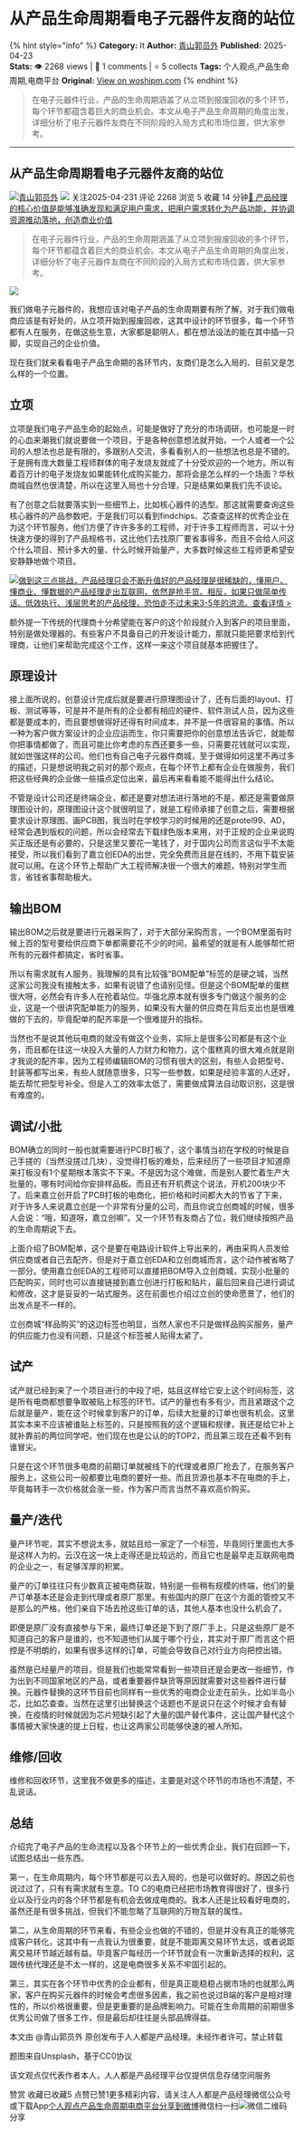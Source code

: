 # 从产品生命周期看电子元器件友商的站位
{% hint style="info" %}
**Category:** It
**Author:** [青山郭员外](https://www.woshipm.com/u/1621164)
**Published:** 2025-04-23  
**Stats:** 👁️ 2268 views | 💬 1 comments | ⭐ 5 collects
**Tags:** 个人观点,产品生命周期,电商平台
**Original:** [View on woshipm.com](https://www.woshipm.com/it/6208596.html)
{% endhint %}
> 在电子元器件行业，产品的生命周期涵盖了从立项到报废回收的多个环节，每个环节都蕴含着巨大的商业机会。本文从电子产品生命周期的角度出发，详细分析了电子元器件友商在不同阶段的入局方式和市场位置，供大家参考。

---

## 从产品生命周期看电子元器件友商的站位

[![](https://static.woshipm.com/view/woshipm_api_def_20250421135848_6448.jpg?imageView2/1/w/72/h/72/q/100)](https://www.woshipm.com/u/1621164)[青山郭员外](https://www.woshipm.com/u/1621164) ![](https://static.woshipm.com/tag/1101_1@2x.png) 关注2025-04-231 评论 2268 浏览 5 收藏 14 分钟[🔗 产品经理的核心价值是能够准确发现和满足用户需求，把用户需求转化为产品功能，并协调资源推动落地，创造商业价值](https://ke.qidianla.com/courses/90pm)

> 在电子元器件行业，产品的生命周期涵盖了从立项到报废回收的多个环节，每个环节都蕴含着巨大的商业机会。本文从电子产品生命周期的角度出发，详细分析了电子元器件友商在不同阶段的入局方式和市场位置，供大家参考。

![](https://image.woshipm.com/2023/04/13/904581aa-d9df-11ed-8440-00163e0b5ff3.jpg)

我们做电子元器件的，我想应该对电子产品的生命周期要有所了解，对于我们做电商应该是有好处的，从立项开始到报废回收，这其中设计的环节很多，每一个环节都有人在服务，在做这些生意，大家都是聪明人，都在想法设法的能在其中插一只脚，实现自己的企业价值。

现在我们就来看看电子产品生命期的各环节内，友商们是怎么入局的、目前又是怎么样的一个位置。

## 立项

立项是我们电子产品生命的起始点，可能是做好了充分的市场调研，也可能是一时的心血来潮我们就说要做一个项目，于是各种创意想法就开始，一个人或者一个公司的人想法也总是有限的，多跟别人交流，多看看别人的一些想法也总是不错的。于是拥有庞大数量工程师群体的电子发烧友就成了十分受欢迎的一个地方。所以有着百万计的电子发烧友如果能转化成购买能力，那将会是怎么样的一个场面？华秋商城自然也很清楚，所以在这里入局也十分合理，只是结果如果我们先不谈论。

有了创意之后就要落实到一些细节上，比如核心器件的选型。那这就需要查询这些核心器件的产品参数吧，于是我们可以看到findchips、芯查查这样的优秀企业在为这个环节服务，他们方便了许许多多的工程师，对于许多工程师而言，可以十分快速方便的得到了产品规格书，这比他们去找原厂要省事得多，而且不会给人问这个什么项目、预计多大的量、什么时候开始量产，大多数时候这些工程师更希望安安静静地做个项目。

[![](https://image.woshipm.com/2023/07/27/1788a218-2c7f-11ee-b91f-00163e0b5ff3.png)做到这三点挑战，产品经理只会不断升值好的产品经理是很稀缺的，懂用户、懂商业、懂数据的产品经理走出互联网，依然是抢手货。相反，如果只做简单传话、低效执行、浅层思考的产品经理，恐怕走不过未来3-5年的洪流。查看详情 >](https://ke.qidianla.com/courses/bcpm)

额外提一下传统的代理商十分希望能在客户的这个阶段就介入到客户的项目里面，特别是做处理器的。有些客户不具备自己的开发设计能力，那就只能把要求给到代理商，让他们来帮助完成这个工作，这样一来这个项目就基本把握住了。

## 原理设计

接上面所说的，创意设计完成后就是要进行原理图设计了，还有后面的layout、打板、测试等等，可是并不是所有的企业都有相应的硬件、软件测试人员，因为这些都是要成本的，而且要想做得好还得有时间成本，并不是一件很容易的事情。所以一种为客户做方案设计的企业应运而生，你只需要把你的创意想法告诉它，就能帮你把事情都做了，而且可能比你考虑的东西还要多一些，只需要花钱就可以实现，就如世强这样的公司。他们也有自己电子元器件商城，至于做得如何这里不再过多的描述，只是想说明我之前对的那个观点，在每个环节上都有企业在做服务，我们把这些经典的企业做一些描点定位出来，最后再来看看能不能得出什么结论。

不管是设计公司还是终端企业，都还是要对想法进行落地的不是，都还是需要做原理图设计的，原理图设计这个就很明显了，就是工程师承接了创意之后，需要根据要求设计原理图、画PCB图，我当时在学校学习的时候用的还是protel99、AD，经常会遇到版权的问题，所以会经常去下载绿色版本来用，对于正规的企业来说购买正版还是有必要的，只是这里又要花一笔钱了，对于国内公司而言这似乎不太能接受，所以我们看到了嘉立创EDA的出世，完全免费而且是在线的，不用下载安装就可以用。在这个环节上帮助广大工程师解决很一个很大的难题，特别对学生而言，省钱省事帮助极大。

## 输出BOM

输出BOM之后就是要进行元器采购了，对于大部分采购而言，一个BOM里面有时候上百的型号要给供应商下单都需要花不少的时间，最希望的就是有人能够帮忙把所有的元器件都搞定，省时省事。

所以有需求就有人服务，我理解的具有比较强“BOM配单”标签的是硬之城，当然这家公司我没有接触太多，如果有说错了也请别见怪。但是这个BOM配单的蛋糕很大呀，必然会有许多人在抢着站位。华强北原本就有很多专门做这个服务的企业，这是一个很讲究配单能力的服务，如果没有大量的供应商在背后支出也是很难做的下去的，毕竟配单的配齐率是一个很难提升的指标。

当然也不是说其他玩电商的就没有做这个业务，实际上是很多公司都是有这个业务，而且都在往这一块投入大量的人力财力和物力，这个蛋糕真的很大难点就是刚才我说的配齐率，因为工程师编辑BOM的习惯有很大的区别，有些人会把型号、封装等都写出来，有些人就随意很多，只写一些参数，如果是经验丰富的人还好，能去帮忙把型号补全。但是人工的效率太低了，需要做成算法自动取识别，这是很有难度的。

## 调试/小批

BOM确立的同时一般也就需要进行PCB打板了，这个事情当初在学校的时候是自己手搓的（当然没搓过几块），没觉得打板的难处，后来经历了一些项目才知道原来打板没有1个星期根本落实不下来。不是因为这个难做，而是别人要忙着生产大批量的，哪有时间给你安排样品板。而且还有开机费这个说法，开机200块少不了。后来嘉立创开启了PCB打板的电商化，把价格和时间都大大的节省了下来，对于许多人来说嘉立创是一个非常有分量的公司，而且你说立创商城的时候，很多人会说：“哦，知道呀，嘉立创嘛”。又一个环节有友商占了位，我们继续按照产品的生命周期说下去。

上面介绍了BOM配单，这个是要在电路设计软件上导出来的，再由采购人员发给供应商或者自己去配齐，但是对于嘉立创EDA和立创商城而言，这个动作被省略了一部分。使用嘉立创EDA的工程师可以直接把BOM导入立创商城，实现小批量的匹配购买，同时也可以直接链接到嘉立创进行打板和贴片，最后回来自己进行调试和修改，这才是妥妥的一站式服务。这在前面也介绍过立创的使命愿景了，他们的出发点是不一样的。

立创商城“样品购买”的这边标签也明显，当然人家也不只是做样品购买服务，量产的供应能力也没有问题，只是这个标签被人贴得太紧了。

## 试产

试产就已经到来了一个项目进行的中段了吧，姑且这样给它安上这个时间标签，这是所有电商都想要争取被贴上标签的环节。试产的量也有多有少，而且紧跟这个之后就是量产，能在这个时候拿到客户的订单，后续大批量的订单也很有机会。这里其实本来不应该被谁贴上标签的，只是按照我的这个逻辑和规律，我还是给它补上就补靠前的两位同学吧，他们现在也是公认的的TOP2，而且第三现在还看不到有谁冒尖。

只是在这个环节很多电商的前期订单就被线下的代理或者原厂抢去了，在服务客户服务上，这些公司一般都要比电商的要好一些。而且货源也基本不在电商的手上，毕竟每转手一次价格就会涨一些，作为客户而言当然不喜欢高价购买。

## 量产/迭代

量产环节呢，其实不想说太多，就姑且给一家定了一个标签，毕竟同行里面也大多是这样人为的。云汉在这一块上走得还是比较远的，而且它也是最早走互联网电商的企业之一，有足够浑厚的积累。

量产的订单往往只有少数真正被电商获取，特别是一些稍有规模的终端，他们的量产订单基本还是会走到代理或者原厂那里。有些国内的原厂在这个方面的管控又不是那么的严格，他们亲自下场去抢这些订单的话，其他人基本也没什么机会了。

即便是原厂没有直接参与下来，最终订单还是下到了原厂手上，只是这些原厂是不知道自己的客户是谁的，也不知道他们从属于哪个行业，其实对于原厂而言这个把控是不明朗的，如果有很多这样的订单，可能会导致自己对行业方向把控出错。

虽然是已经量产的项目，但是我们也能常常看到一些项目还是会更改一些细节，作为出到不同国家地区的产品，或者重要器件缺货等原因就需要对这些器件进行替换。元器件替换的这环节目前也同样有一些优秀的电商企业走在前头，比如半岛小芯，比如芯查查。当然在这里引出替换这个话题也不是说只在这个时候才会有替换，在疫情的时候就因为芯片短缺引起了大量的国产替代事件，这让国产替代这个事情被大家快速的提上日程，也让这两家公司能够快速的被人所知。

## 维修/回收

维修和回收环节，这里我不做更多的描述，主要是对这个环节的市场也不清楚，不乱说话。

## 总结

介绍完了电子产品的生命流程以及各个环节上的一些优秀企业，我们在回顾一下，试图总结出一些东西。

第一，在生命周期内，每个环节都是可以去入局的，也是可以做好的。原因之前也说过过了，只有有需求就有生意。TO C的电商已经把市场教育得很好了，很多行业以及行业内的各个环节都是有机会去做成电商的。我本人还是比较看好电商的，虽然还是有很多挑战，但我们不能忽略了互联网的万物互联的属性。

第二，从生命周期的环节来看，有些企业也做的不错的，但是并没有真正的能够完成客户转化，这其中有一点我认为很重要，就是不能距离交易环节太远，或者说距离交易环节越近越有益。毕竟客户每经历一个环节就会有一次重新选择的权利，这跟传统代理还是不太一样的，这是电商很多关系不牢固引起的。

第三，其实在各个环节中优秀的企业都有，但是真正能稳稳占据市场的也就那么两家，客户在购买元器件的时候会考虑很多因素，我之前也说过B端的客户是相对理性的，所以价格很重要，但是更重要的是品牌影响力。可能在生命周期的前期很多优秀公司做了很多工作，但是最后却往往是头部品牌得益。

本文由 @青山郭员外 原创发布于人人都是产品经理。未经作者许可，禁止转载

题图来自Unsplash，基于CC0协议

该文观点仅代表作者本人，人人都是产品经理平台仅提供信息存储空间服务

赞赏 收藏已收藏5 点赞已赞1更多精彩内容，请关注人人都是产品经理微信公众号或下载App[个人观点](https://www.woshipm.com/tag/%e4%b8%aa%e4%ba%ba%e8%a7%82%e7%82%b9)[产品生命周期](https://www.woshipm.com/tag/%e4%ba%a7%e5%93%81%e7%94%9f%e5%91%bd%e5%91%a8%e6%9c%9f)[电商平台](https://www.woshipm.com/tag/%e7%94%b5%e5%95%86%e5%b9%b3%e5%8f%b0)[分享到微博](https://service.weibo.com/share/share.php?appkey=2775287854&title=从产品生命周期看电子元器件友商的站位&url=https://www.woshipm.com/it/6208596.html&pic=https://image.woshipm.com/2023/04/13/904581aa-d9df-11ed-8440-00163e0b5ff3.jpg)微信扫一扫![微信二维码](https://api.pwmqr.com/qrcode/create/?url=https://www.woshipm.com/it/6208596.html)分享